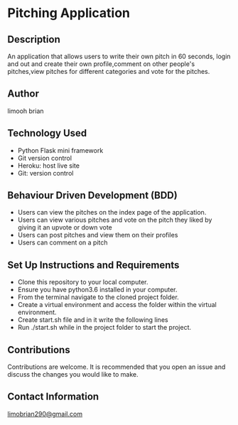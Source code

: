# Pitching Application

## Description

An application that allows users to write their own pitch in 60 seconds, login and out and create their own profile,comment on other people's pitches,view pitches for different categories and vote for the pitches.

## Author

limooh brian

## Technology Used

- Python Flask mini framework
- Git version control
- Heroku: host live site
- Git: version control

## Behaviour Driven Development (BDD)

- Users can view the pitches on the index page of the application.
- Users can view various pitches  and vote on the pitch they liked by giving it an upvote or down vote
- Users can post pitches and view them on their profiles
- Users can comment on a pitch

## Set Up Instructions and Requirements

- Clone this repository to your local computer.
- Ensure you have python3.6 installed in your computer.
- From the terminal navigate to the cloned project folder.
- Create a virtual environment and access the folder within the virtual environment.
- Create start.sh file and in it write the following lines
- Run ./start.sh while in the project folder to start the project.

## Contributions

Contributions are welcome. It is recommended that you open an issue and discuss
the changes you would like to make.

## Contact Information

limobrian290@gmail.com